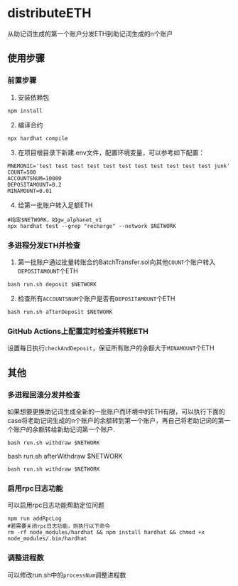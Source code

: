 # distributeETH

从助记词生成的第一个账户分发ETH到助记词生成的n个账户

## 使用步骤

### 前置步骤

1. 安装依赖包

```shell
npm install
```

2. 编译合约

```shell
npx hardhat compile
```

3. 在项目根目录下新建.env文件，配置环境变量，可以参考如下配置：

```dotenv
MNEMONIC='test test test test test test test test test test test junk'
COUNT=500
ACCOUNTSNUM=10000
DEPOSITAMOUNT=0.2
MINAMOUNT=0.01
```

4. 给第一批账户转入足额ETH

```shell
#指定$NETWORK，如gw_alphanet_v1
npx hardhat test --grep "recharge" --network $NETWORK
```

### 多进程分发ETH并检查

1. 第一批账户通过批量转账合约BatchTransfer.sol向其他`COUNT`个账户转入`DEPOSITAMOUNT`个ETH

```shell
bash run.sh deposit $NETWORK
```

2. 检查所有`ACCOUNTSNUM`个账户是否有`DEPOSITAMOUNT`个ETH

```shell
bash run.sh afterDeposit $NETWORK
```

### GitHub Actions上配置定时检查并转账ETH

设置每日执行`checkAndDeposit`，保证所有账户的余额大于`MINAMOUNT`个ETH

## 其他

### 多进程回滚分发并检查

如果想要更换助记词生成全新的一批账户而环境中的ETH有限，可以执行下面的case将老助记词生成的n个账户的余额转到第一个账户，再自己将老助记词的第一个账户的余额转给新助记词第一个账户.

```shell
bash run.sh withdraw $NETWORK
```

bash run.sh afterWithdraw $NETWORK

```shell
bash run.sh withdraw $NETWORK
```

### 启用rpc日志功能

可以启用rpc日志功能帮助定位问题

```shell
npm run addRpcLog
#若需要关闭rpc日志功能，则执行以下命令
rm -rf node_modules/hardhat && npm install hardhat && chmod +x node_modules/.bin/hardhat
```
### 调整进程数
可以修改run.sh中的`processNum`调整进程数
